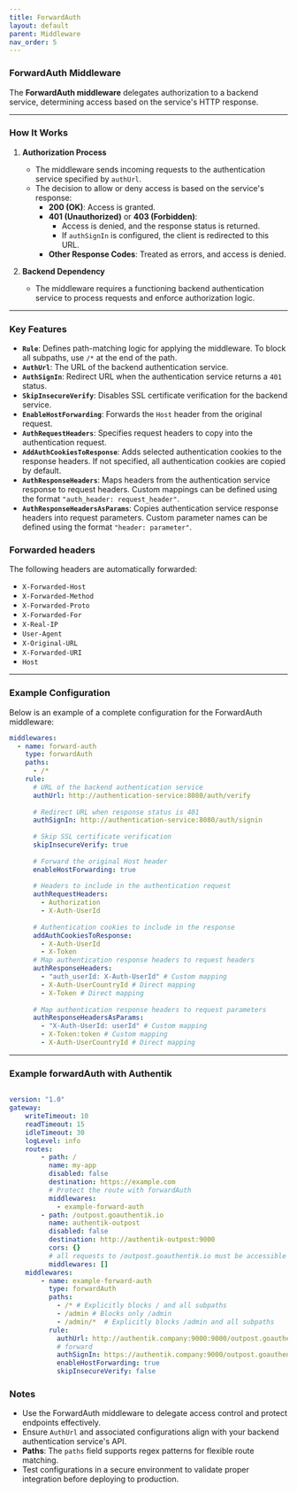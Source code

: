 ```yaml
---
title: ForwardAuth
layout: default
parent: Middleware
nav_order: 5
---
```


### ForwardAuth Middleware

The **ForwardAuth middleware** delegates authorization to a backend service, determining access based on the service's HTTP response.

---

### How It Works

1. **Authorization Process**
   - The middleware sends incoming requests to the authentication service specified by `authUrl`.
   - The decision to allow or deny access is based on the service's response:
      - **200 (OK)**: Access is granted.
      - **401 (Unauthorized)** or **403 (Forbidden)**:
         - Access is denied, and the response status is returned.
         - If `authSignIn` is configured, the client is redirected to this URL.
      - **Other Response Codes**: Treated as errors, and access is denied.

2. **Backend Dependency**
   - The middleware requires a functioning backend authentication service to process requests and enforce authorization logic.

---

### Key Features

- **`Rule`**: Defines path-matching logic for applying the middleware. To block all subpaths, use `/*` at the end of the path.
- **`AuthUrl`**: The URL of the backend authentication service.
- **`AuthSignIn`**: Redirect URL when the authentication service returns a `401` status.
- **`SkipInsecureVerify`**: Disables SSL certificate verification for the backend service.
- **`EnableHostForwarding`**: Forwards the `Host` header from the original request.
- **`AuthRequestHeaders`**: Specifies request headers to copy into the authentication request.
- **`AddAuthCookiesToResponse`**: Adds selected authentication cookies to the response headers. If not specified, all authentication cookies are copied by default.
- **`AuthResponseHeaders`**: Maps headers from the authentication service response to request headers. Custom mappings can be defined using the format `"auth_header: request_header"`.
- **`AuthResponseHeadersAsParams`**: Copies authentication service response headers into request parameters. Custom parameter names can be defined using the format `"header: parameter"`.

### Forwarded headers

The following headers are automatically forwarded:

- `X-Forwarded-Host`
- `X-Forwarded-Method`
- `X-Forwarded-Proto`
- `X-Forwarded-For`
- `X-Real-IP`
- `User-Agent`
- `X-Original-URL`
- `X-Forwarded-URI`
- `Host`

---

### Example Configuration

Below is an example of a complete configuration for the ForwardAuth middleware:

```yaml
middlewares:
  - name: forward-auth
    type: forwardAuth
    paths:
      - /*
    rule:
      # URL of the backend authentication service
      authUrl: http://authentication-service:8080/auth/verify
      
      # Redirect URL when response status is 401
      authSignIn: http://authentication-service:8080/auth/signin
      
      # Skip SSL certificate verification
      skipInsecureVerify: true
      
      # Forward the original Host header
      enableHostForwarding: true
      
      # Headers to include in the authentication request
      authRequestHeaders:
        - Authorization
        - X-Auth-UserId
      
      # Authentication cookies to include in the response
      addAuthCookiesToResponse:
        - X-Auth-UserId
        - X-Token
      # Map authentication response headers to request headers
      authResponseHeaders:
        - "auth_userId: X-Auth-UserId" # Custom mapping
        - X-Auth-UserCountryId # Direct mapping
        - X-Token # Direct mapping
      
      # Map authentication response headers to request parameters
      authResponseHeadersAsParams:
        - "X-Auth-UserId: userId" # Custom mapping
        - X-Token:token # Custom mapping
        - X-Auth-UserCountryId # Direct mapping
```

---
### Example  forwardAuth with Authentik

```yaml

version: "1.0"
gateway:
    writeTimeout: 10
    readTimeout: 15
    idleTimeout: 30
    logLevel: info
    routes:
        - path: /
          name: my-app
          disabled: false
          destination: https://example.com
          # Protect the route with forwardAuth
          middlewares:
            - example-forward-auth
        - path: /outpost.goauthentik.io
          name: authentik-outpost
          disabled: false
          destination: http://authentik-outpost:9000
          cors: {}
          # all requests to /outpost.goauthentik.io must be accessible without authentication
          middlewares: []
    middlewares:
        - name: example-forward-auth
          type: forwardAuth
          paths:
            - /* # Explicitly blocks / and all subpaths
            - /admin # Blocks only /admin
            - /admin/*  # Explicitly blocks /admin and all subpaths
          rule:
            authUrl: http://authentik.company:9000:9000/outpost.goauthentik.io/auth/nginx
            # forward 
            authSignIn: https://authentik.company:9000/outpost.goauthentik.io/start?rd=
            enableHostForwarding: true
            skipInsecureVerify: false
```

### Notes

- Use the ForwardAuth middleware to delegate access control and protect endpoints effectively.
- Ensure `AuthUrl` and associated configurations align with your backend authentication service's API.
- **Paths**: The `paths` field supports regex patterns for flexible route matching. 
- Test configurations in a secure environment to validate proper integration before deploying to production.